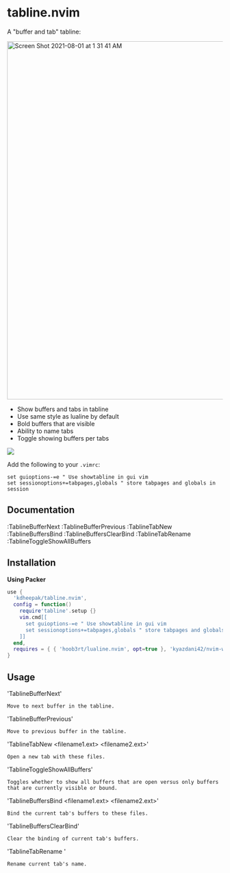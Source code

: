 # tabline.nvim

A "buffer and tab" tabline:

<img width="835" alt="Screen Shot 2021-08-01 at 1 31 41 AM" src="https://user-images.githubusercontent.com/1813121/127763079-4be5c3ce-bad2-4c76-ae16-3d22efb983ed.png">

- Show buffers and tabs in tabline
- Use same style as lualine by default
- Bold buffers that are visible
- Ability to name tabs
- Toggle showing buffers per tabs

![](https://user-images.githubusercontent.com/1813121/128622268-173d2d40-a391-4fc7-b3ad-d10f2be97013.gif)

Add the following to your `.vimrc`:

```
set guioptions-=e " Use showtabline in gui vim
set sessionoptions+=tabpages,globals " store tabpages and globals in session
```

## Documentation

:TablineBufferNext
:TablineBufferPrevious
:TablineTabNew
:TablineBuffersBind
:TablineBuffersClearBind
:TablineTabRename
:TablineToggleShowAllBuffers

## Installation

**Using Packer**

```lua
use {
  'kdheepak/tabline.nvim',
  config = function()
    require'tabline'.setup {}
    vim.cmd[[
      set guioptions-=e " Use showtabline in gui vim
      set sessionoptions+=tabpages,globals " store tabpages and globals in session
    ]]
  end,
  requires = { { 'hoob3rt/lualine.nvim', opt=true }, 'kyazdani42/nvim-web-devicons' }
}
```

<!--
## Configuration

You can customize the behavior of this extension by setting values for any of the following optional parameters.

- `tabline_show_devicons`

  Show devicons in tabline for each buffer (default = true)

- `tabline_show_bufnr`

  Show bufnr in tabline for each buffer (default = false)
-->

## Usage

'TablineBufferNext'

    Move to next buffer in the tabline.

'TablineBufferPrevious'

    Move to previous buffer in the tabline.

'TablineTabNew <filename1.ext> <filename2.ext>'

    Open a new tab with these files.

'TablineToggleShowAllBuffers'

    Toggles whether to show all buffers that are open versus only buffers that are currently visible or bound.

'TablineBuffersBind <filename1.ext> <filename2.ext>'

    Bind the current tab's buffers to these files.

'TablineBuffersClearBind'

    Clear the binding of current tab's buffers.

'TablineTabRename <name>'

    Rename current tab's name.
